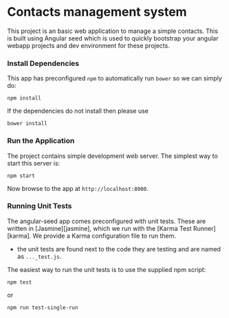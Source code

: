 # Contacts management system

This project is an basic web application to manage a simple contacts.
This is built using Angular seed which is used to quickly bootstrap your angular webapp projects and dev environment for these
projects.

### Install Dependencies

This app has preconfigured `npm` to automatically run `bower` so we can simply do:

```
npm install
```
If the dependencies do not install then please use 

```
bower install
```

### Run the Application

The project contains simple development web server.  The simplest way to start
this server is:

```
npm start
```

Now browse to the app at `http://localhost:8000`.

### Running Unit Tests

The angular-seed app comes preconfigured with unit tests. These are written in
[Jasmine][jasmine], which we run with the [Karma Test Runner][karma]. We provide a Karma
configuration file to run them.

* the unit tests are found next to the code they are testing and are named as `..._test.js`.

The easiest way to run the unit tests is to use the supplied npm script:

```
npm test
```
or
```
npm run test-single-run
```
